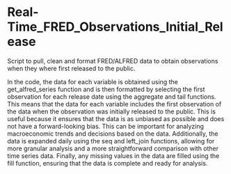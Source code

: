 # Real-Time_FRED_Observations_Initial_Release
Script to pull, clean and format FRED/ALFRED data to obtain observations when they where first released to the public.

In the code, the data for each variable is obtained using the get_alfred_series function and is then formatted by selecting the first observation for each release date using the aggregate and tail functions. This means that the data for each variable includes the first observation of the data when the observation was initially released to the public.
This is useful because it ensures that the data is as unbiased as possible and does not have a forward-looking bias. This can be important for analyzing macroeconomic trends and decisions based on the data.
Additionally, the data is expanded daily using the seq and left_join functions, allowing for more granular analysis and a more straightforward comparison with other time series data. Finally, any missing values in the data are filled using the fill function, ensuring that the data is complete and ready for analysis.
